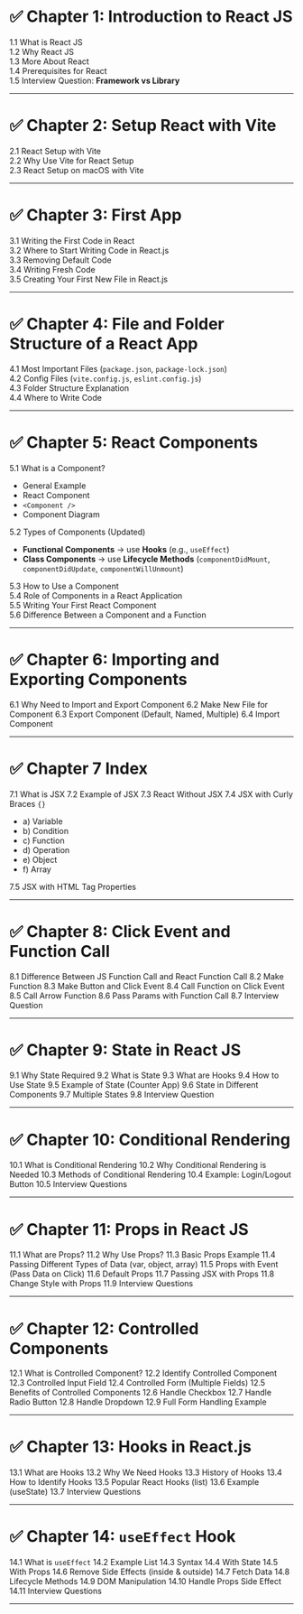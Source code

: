 # ✅ Chapter 1: Introduction to React JS

1.1 What is React JS  
1.2 Why React JS  
1.3 More About React  
1.4 Prerequisites for React  
1.5 Interview Question: **Framework vs Library**

---

# ✅ Chapter 2: Setup React with Vite

2.1 React Setup with Vite  
2.2 Why Use Vite for React Setup  
2.3 React Setup on macOS with Vite  

---

# ✅ Chapter 3: First App

3.1 Writing the First Code in React  
3.2 Where to Start Writing Code in React.js  
3.3 Removing Default Code  
3.4 Writing Fresh Code  
3.5 Creating Your First New File in React.js  

---

# ✅ Chapter 4: File and Folder Structure of a React App

4.1 Most Important Files (`package.json`, `package-lock.json`)  
4.2 Config Files (`vite.config.js`, `eslint.config.js`)  
4.3 Folder Structure Explanation  
4.4 Where to Write Code  

---

# ✅ Chapter 5: React Components

5.1 What is a Component?  
   - General Example  
   - React Component  
   - `<Component />`  
   - Component Diagram  

5.2 Types of Components (Updated)  
   - **Functional Components** → use **Hooks** (e.g., `useEffect`)  
   - **Class Components** → use **Lifecycle Methods** (`componentDidMount`, `componentDidUpdate`, `componentWillUnmount`)  

5.3 How to Use a Component  
5.4 Role of Components in a React Application  
5.5 Writing Your First React Component  
5.6 Difference Between a Component and a Function  

---

# ✅ Chapter 6: Importing and Exporting Components

6.1 Why Need to Import and Export Component
6.2 Make New File for Component
6.3 Export Component (Default, Named, Multiple)
6.4 Import Component

---

# ✅ Chapter 7 Index

7.1 What is JSX
7.2 Example of JSX
7.3 React Without JSX
7.4 JSX with Curly Braces `{}`
- a) Variable
- b) Condition
- c) Function
- d) Operation
- e) Object
- f) Array

7.5 JSX with HTML Tag Properties

---

# ✅ Chapter 8: Click Event and Function Call

8.1 Difference Between JS Function Call and React Function Call
8.2 Make Function
8.3 Make Button and Click Event
8.4 Call Function on Click Event
8.5 Call Arrow Function
8.6 Pass Params with Function Call
8.7 Interview Question

---

# ✅ Chapter 9: State in React JS

9.1 Why State Required
9.2 What is State
9.3 What are Hooks
9.4 How to Use State
9.5 Example of State (Counter App)
9.6 State in Different Components
9.7 Multiple States
9.8 Interview Question

---

# ✅ Chapter 10: Conditional Rendering

10.1 What is Conditional Rendering
10.2 Why Conditional Rendering is Needed
10.3 Methods of Conditional Rendering
10.4 Example: Login/Logout Button
10.5 Interview Questions

---

# ✅ Chapter 11: Props in React JS

11.1 What are Props?
11.2 Why Use Props?
11.3 Basic Props Example
11.4 Passing Different Types of Data (var, object, array)
11.5 Props with Event (Pass Data on Click)
11.6 Default Props
11.7 Passing JSX with Props
11.8 Change Style with Props
11.9 Interview Questions

---

# ✅ Chapter 12: Controlled Components

12.1 What is Controlled Component?
12.2 Identify Controlled Component
12.3 Controlled Input Field
12.4 Controlled Form (Multiple Fields)
12.5 Benefits of Controlled Components
12.6 Handle Checkbox
12.7 Handle Radio Button
12.8 Handle Dropdown
12.9 Full Form Handling Example

---

# ✅ Chapter 13: Hooks in React.js

13.1 What are Hooks
13.2 Why We Need Hooks
13.3 History of Hooks
13.4 How to Identify Hooks
13.5 Popular React Hooks (list)
13.6 Example (useState)
13.7 Interview Questions

---

# ✅ Chapter 14: `useEffect` Hook

14.1 What is `useEffect`
14.2 Example List
14.3 Syntax
14.4 With State
14.5 With Props
14.6 Remove Side Effects (inside & outside)
14.7 Fetch Data
14.8 Lifecycle Methods
14.9 DOM Manipulation
14.10 Handle Props Side Effect
14.11 Interview Questions

---